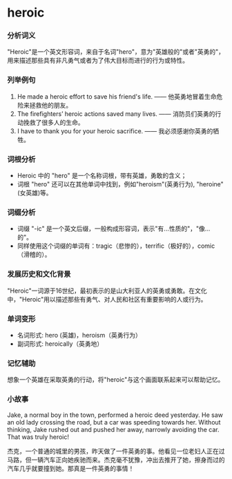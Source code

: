 # heroic

### 分析词义

  

"Heroic"是一个英文形容词，来自于名词"hero"，意为"英雄般的"或者"英勇的"，用来描述那些具有非凡勇气或者为了伟大目标而进行的行为或特性。

  

### 列举例句

  

1.  He made a heroic effort to save his friend's life. —— 他英勇地冒着生命危险来拯救他的朋友。
2.  The firefighters’ heroic actions saved many lives. —— 消防员们英勇的行动挽救了很多人的生命。
3.  I have to thank you for your heroic sacrifice. —— 我必须感谢你英勇的牺牲。

  

### 词根分析

  

*   Heroic 中的 "hero" 是一个名称词根，带有英雄，勇敢的含义；
*   词根 "hero" 还可以在其他单词中找到，例如"heroism"(英勇行为), "heroine"(女英雄)等。

  

### 词缀分析

  

*   词缀 "-ic" 是一个英文后缀，一般构成形容词，表示"有...性质的"，"像...的"。
*   同样使用这个词缀的单词有：tragic（悲惨的），terrific（极好的），comic（滑稽的）。

  

### 发展历史和文化背景

  

"Heroic"一词源于16世纪，最初表示的是山大利亚人的英勇或勇敢。在文化中，"Heroic"用以描述那些有勇气、对人民和社区有重要影响的人或行为。

  

### 单词变形

  

*   名词形式: hero (英雄)，heroism（英勇行为）
*   副词形式: heroically（英勇地）

  

### 记忆辅助

  

想象一个英雄在采取英勇的行动，将"heroic"与这个画面联系起来可以帮助记忆。

  

### 小故事

  

Jake, a normal boy in the town, performed a heroic deed yesterday. He saw an old lady crossing the road, but a car was speeding towards her. Without thinking, Jake rushed out and pushed her away, narrowly avoiding the car. That was truly heroic!

  

杰克，一个普通的城里的男孩，昨天做了一件英勇的事。他看见一位老妇人正在过马路，但一辆汽车正向她疾驰而来。杰克毫不犹豫，冲出去推开了她，擦身而过的汽车几乎就要撞到她。那真是一件英勇的事情！
